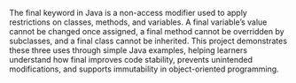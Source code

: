 The final keyword in Java is a non-access modifier used to apply restrictions on classes, methods, and variables. A final variable’s value cannot be changed once assigned, a final method cannot be overridden by subclasses, and a final class cannot be inherited. This project demonstrates these three uses through simple Java examples, helping learners understand how final improves code stability, prevents unintended modifications, and supports immutability in object-oriented programming.
